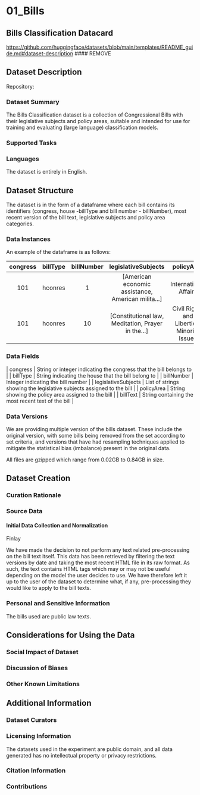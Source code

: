 # 01_Bills

## Bills Classification Datacard 
https://github.com/huggingface/datasets/blob/main/templates/README_guide.md#dataset-description #### REMOVE

## Dataset Description
Repository:

### Dataset Summary
The Bills Classification dataset is a collection of Congressional Bills with their legislative subjects and policy areas, suitable and intended for use for training and evaluating (large language) classification models. 

### Supported Tasks

### Languages
The dataset is entirely in English.

## Dataset Structure
The dataset is in the form of a dataframe where each bill contains its identifiers (congress, house -billType and bill number - billNumber), most recent version of the bill text, legislative subjects and policy area categories.

### Data Instances
An example of the dataframe is as follows:

| congress | billType | billNumber | legislativeSubjects                                | policyArea                                  | billText                                          |
| :---:    | :---:    | :---:      | :---:                                              | :---:                                       | :---:                                             |
| 101      | hconres  | 1          | [American economic assistance, American milita...] | International Affairs	                      | <pre>Â \nB37 6-6-89 [OC's]\nHCON 1 IH\n101st C... |
| 101      | hconres  | 10         | [Constitutional law, Meditation, Prayer in the...] | Civil Rights and Liberties, Minority Issues | <pre>Â \nB37 Rosey 1/4/89 [Updated]\nHCON 10 I..  |

### Data Fields
| congress            | String or integer indicating the congress that the bill belongs to |
| billType            | String indicating the house that the bill belong to |
| billNumber          | Integer indicating the bill number |
| legislativeSubjects | List of strings showing the legislative subjects assigned to the bill |
| policyArea          | String showing the policy area assigned to the bill |
| billText            | String containing the most recent text of the bill |

### Data Versions
We are providing multiple version of the bills dataset. These include the original version, with some bills being removed from the set according to set criteria, and versions that have had resampling techniques applied to mitigate the statistical bias (imbalance) present in the original data. 

All files are gzipped which range from 0.02GB to 0.84GB in size.

## Dataset Creation

### Curation Rationale
### Source Data
#### Initial Data Collection and Normalization
Finlay



We have made the decision to not perform any text related pre-processing on the bill text itself. This data has been retrieved by filtering the text versions by date and taking the most recent HTML file in its raw format. As such, the text contains HTML tags which may or may not be useful depending on the model the user decides to use. We have therefore left it up to the user of the dataset to determine what, if any, pre-processing they would like to apply to the bill texts.

### Personal and Sensitive Information
The bills used are public law texts.

## Considerations for Using the Data
### Social Impact of Dataset
### Discussion of Biases
### Other Known Limitations

## Additional Information
### Dataset Curators
### Licensing Information
The datasets used in the experiment are public domain, and all data generated has no intellectual property or privacy restrictions.

### Citation Information
### Contributions